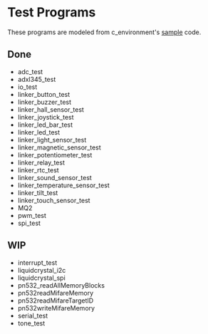 Test Programs
=============

These programs are modeled from c_environment's [sample](https://github.com/pcduino/c_environment/tree/master/sample) code.

## Done

- adc_test
- adxl345_test
- io_test
- linker_button_test
- linker_buzzer_test
- linker_hall_sensor_test
- linker_joystick_test
- linker_led_bar_test
- linker_led_test
- linker_light_sensor_test
- linker_magnetic_sensor_test
- linker_potentiometer_test
- linker_relay_test
- linker_rtc_test
- linker_sound_sensor_test
- linker_temperature_sensor_test
- linker_tilt_test
- linker_touch_sensor_test
- MQ2
- pwm_test
- spi_test

## WIP

- interrupt_test
- liquidcrystal_i2c
- liquidcrystal_spi
- pn532_readAllMemoryBlocks
- pn532readMifareMemory
- pn532readMifareTargetID
- pn532writeMifareMemory
- serial_test
- tone_test
